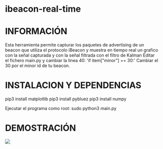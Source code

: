 # ibeacon-real-time

<h1> INFORMACIÓN </h1>

Esta herramienta permite capturar los paquetes de advertising de un beacon que utiliza el protocolo iBeacon y muestra en tiempo real un grafico con la señal capturada y con la señal filtrada con el filtro de Kalman
Editar el fichero main.py y cambiar la linea 40: 'if item["minor"] == 30:'
Cambiar el 30 por el minor id de tu beacon.


<h1> INSTALACION Y DEPENDENCIAS </h1>

pip3 install matplotlib
pip3 install pybluez
pip3 install numpy

Ejecutar el programa como root:
sudo python3 main.py

<h1> DEMOSTRACIÓN</h1>

<img src="./demo.gif" />

